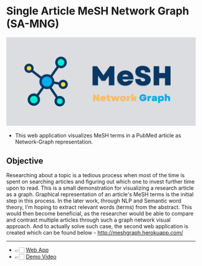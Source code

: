 # Single Article MeSH Network Graph (SA-MNG)
![image](https://raw.githubusercontent.com/akshayonly/MeSH-Graph/main/MeSH-Graph.png)

- This web application visualizes MeSH terms in a PubMed article as Network-Graph representation.

## Objective
Researching about a topic is a tedious process when most of the time is spent on searching articles and figuring out which one to invest further time upon to read. This is a small demonstration for visualizing a research article as a graph. Graphical representation of an article's MeSH terms is the initial step in this process. In the later work, through NLP and Semantic word theory, I'm hoping to extract relevant words (terms) from the abstract. This would then become beneficial, as the researcher would be able to compare and contrast multiple articles through such a graph network visual approach. And to actually solve such case, the second web application is created which can be found below - 
http://meshgraph.herokuapp.com/

---

- 👉🏻 [Web App](https://mesh-graphviz.herokuapp.com/)
- 👉🏻 [Demo Video](https://www.youtube.com/watch?v=795SJCnL3iE)


